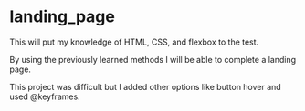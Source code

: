 # landing_page

This will put my knowledge of HTML, CSS, and flexbox to the test.

By using the previously learned methods I will be able to complete a landing page.

This project was difficult but I added other options like button hover and used @keyframes.
